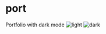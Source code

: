 # port
Portfolio with dark mode
![light](https://user-images.githubusercontent.com/44953808/120931276-87a7a780-c6f9-11eb-9834-6137e0ba5f29.PNG)
![dark](https://user-images.githubusercontent.com/44953808/120931280-8a0a0180-c6f9-11eb-8865-f5c6c28abe6f.PNG)

